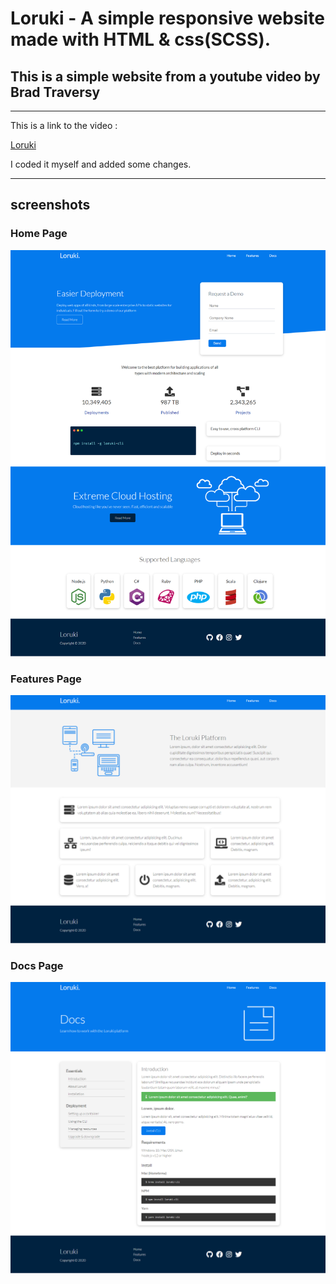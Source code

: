 # Loruki - A simple responsive website made with HTML & css(SCSS).

## This is a simple website from a youtube video by **Brad Traversy**

---

This is a link to the video :

[Loruki](https://www.youtube.com/watch?v=p0bGHP-PXD4)

I coded it myself and added some changes.

---

## screenshots

### Home Page

![Home Page](homepage-screenshot.png)

### Features Page

![Features Page](features-screenshot.png)

### Docs Page

![Docs Page](docs-screenshot.png)
